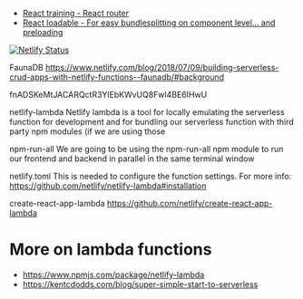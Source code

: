 * [React training - React router](https://reacttraining.com/react-router/web/example/basic)
* [React loadable - For easy bundlesplitting on component level... and preloading](https://github.com/jamiebuilds/react-loadable)


[![Netlify Status](https://api.netlify.com/api/v1/badges/9db31b59-e0a5-4d68-acf0-1560ae0f0a48/deploy-status)](https://app.netlify.com/sites/galante/deploys)




FaunaDB
https://www.netlify.com/blog/2018/07/09/building-serverless-crud-apps-with-netlify-functions--faunadb/#background

fnADSKeMtJACARQctR3YlEbKWvUQ8Fwl4BE6IHwU

netlify-lambda
Netlify lambda is a tool for locally emulating the serverless function for development and for bundling our serverless function with third party npm modules (if we are using those

npm-run-all
We are going to be using the npm-run-all npm module to run our frontend and backend in parallel in the same terminal window

netlify.toml
This is needed to configure the function settings. For more info: https://github.com/netlify/netlify-lambda#installation

create-react-app-lambda
https://github.com/netlify/create-react-app-lambda


# More on lambda functions
- https://www.npmjs.com/package/netlify-lambda
- https://kentcdodds.com/blog/super-simple-start-to-serverless
